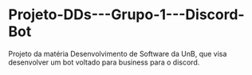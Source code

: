 # Projeto-DDs---Grupo-1---Discord-Bot
Projeto da matéria Desenvolvimento de Software da UnB, que visa desenvolver um bot voltado para business para o discord.
